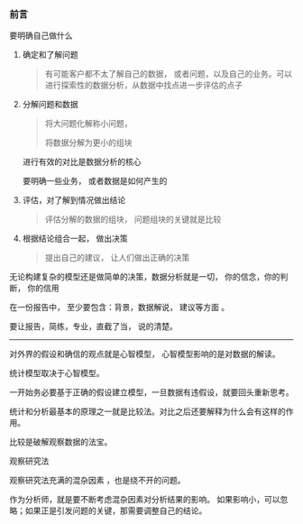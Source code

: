 ### 前言

要明确自己做什么

1. 确定和了解问题

   > 有可能客户都不太了解自己的数据， 或者问题，以及自己的业务。可以进行探索性的数据分析，从数据中找点进一步评估的点子

   

2. 分解问题和数据

   > 将大问题化解称小问题，
   >
   > 将数据分解为更小的组块 

   进行有效的对比是数据分析的核心 

   要明确一些业务， 或者数据是如何产生的 

   

3. 评估，对了解到情况做出结论

   > 评估分解的数据的组块， 问题组块的关键就是比较

4. 根据结论组合一起， 做出决策

   > 提出自己的建议， 让人们做出正确的决策



无论构建复杂的模型还是做简单的决策，数据分析就是一切， 你的信念，你的判断， 你的信用

在一份报告中， 至少要包含：背景，数据解说， 建议等方面 。

要让报告，简练，专业，直截了当， 说的清楚。 



<hr>

对外界的假设和确信的观点就是心智模型， 心智模型影响的是对数据的解读。

统计模型取决于心智模型。



一开始务必要基于正确的假设建立模型，一旦数据有违假设，就要回头重新思考。 

统计和分析最基本的原理之一就是比较法。对比之后还要解释为什么会有这样的作用。 

比较是破解观察数据的法宝。 





观察研究法

观察研究法充满的混杂因素 ，也是绕不开的问题。 

作为分析师，就是要不断考虑混杂因素对分析结果的影响。 如果影响小，可以忽略；如果正是引发问题的关键，那需要调整自己的结论。













